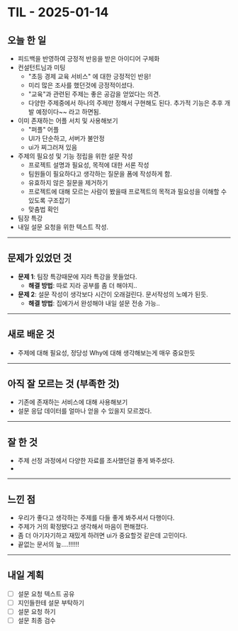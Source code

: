 # TIL - 2025-01-14

## 오늘 한 일

-   피드백을 반영하여 긍정적 반응을 받은 아이디어 구체화
-   컨설턴트님과 미팅
    -   "초등 경제 교육 서비스" 에 대한 긍정적인 반응!
    -   미리 많은 조사를 했던것에 긍정적이셨다.
    -   "교육"과 관련된 주제는 좋은 공감을 얻었다는 의견.
    -   다양한 주제중에서 하나의 주제만 정해서 구현해도 된다. 추가적 기능은 추후 개발 예정이다~~ 라고 하면됨.
-   이미 존재하는 어플 서치 및 사용해보기
    -   "퍼플" 어플
    -   UI가 단순하고, 서버가 불안정
    -   ui가 찌그러져 있음
-   주제의 필요성 및 기능 정립을 위한 설문 작성
    -   프로젝트 설명과 필요성, 목적에 대한 서론 작성
    -   팀원들이 필요하다고 생각하는 질문을 폼에 작성하게 함.
    -   유효하지 않은 질문을 제거하기
    -   프로젝트에 대해 모르는 사람이 봤을때 프로젝트의 목적과 필요성을 이해할 수 있도록 구조잡기
    -   맞춤법 확인
-   팀장 특강
-   내일 설문 요청을 위한 텍스트 작성.

---

## 문제가 있었던 것

-   **문제 1**: 팀장 특강때문에 지라 특강을 못들었다.
    -   **해결 방법**: 따로 지라 공부를 좀 더 해야지..
-   **문제 2**: 설문 작성이 생각보다 시간이 오래걸린다. 문서작성의 노예가 된듯.
    -   **해결 방법**: 집에가서 완성해야 내일 설문 전송 가능..

---

## 새로 배운 것

-   주제에 대해 필요성, 정당성 Why에 대해 생각해보는게 매우 중요한듯

---

## 아직 잘 모르는 것 (부족한 것)

-   기존에 존재하는 서비스에 대해 사용해보기
-   설문 응답 데이터를 얼마나 얻을 수 있을지 모르겠다.

---

## 잘 한 것

-   주제 선정 과정에서 다양한 자료를 조사했던걸 좋게 봐주셨다.
-

---

## 느낀 점

-   우리가 좋다고 생각하는 주제를 다들 좋게 봐주셔서 다행이다.
-   주제가 거의 확정됐다고 생각해서 마음이 편해졌다.
-   좀 더 아기자기하고 재밌게 하려면 ui가 중요할것 같은데 고민이다.
-   끝없는 문서의 늪....!!!!!!

---

## 내일 계획

-   [ ] 설문 요청 텍스트 공유
-   [ ] 지인들한테 설문 부탁하기
-   [ ] 설문 요청 하기
-   [ ] 설문 최종 검수
